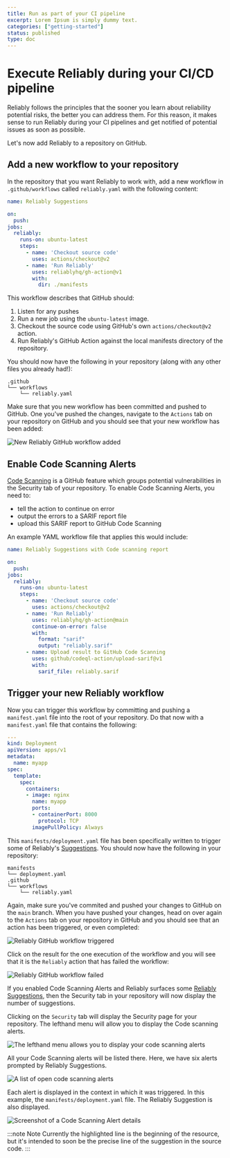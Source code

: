 ```yaml
---
title: Run as part of your CI pipeline
excerpt: Lorem Ipsum is simply dummy text.
categories: ["getting-started"]
status: published
type: doc
---
```

# Execute Reliably during your CI/CD pipeline

Reliably follows the principles that the sooner you learn about reliability
potential risks, the better you can address them. For this reason, it makes
sense to run Reliably during your CI pipelines and get notified of potential
issues as soon as possible.

Let's now add Reliably to a repository on GitHub.

[demo-repo]: https://github.com/reliablyhq/action-demo
[gh-action]: ../../tools/github/action.md

## Add a new workflow to your repository

In the repository that you want Reliably to work with, add a new workflow in
`.github/workflows` called `reliably.yaml` with the following content:

```yaml
name: Reliably Suggestions

on:
  push:
jobs:
  reliably:
    runs-on: ubuntu-latest
    steps:
      - name: 'Checkout source code'
        uses: actions/checkout@v2
      - name: 'Run Reliably'
        uses: reliablyhq/gh-action@v1
        with:
          dir: ./manifests
```

This workflow describes that GitHub should:

1. Listen for any pushes
3. Run a new job using the `ubuntu-latest` image.
4. Checkout the source code using GitHub's own `actions/checkout@v2` action.
5. Run Reliably's GitHub Action against the local manifests directory of the
   repository.

You should now have the following in your repository (along with any other
files you already had!):

```
.github
└── workflows
    └── reliably.yaml
```

Make sure that you new workflow has been committed and pushed to GitHub. One
you've pushed the changes, navigate to the `Actions` tab on your repository on
GitHub and you should see that your new workflow has been added:

![New Reliably GitHub workflow added](/images/gh-reliably-workflow-added.png)

## Enable Code Scanning Alerts

<a href="https://docs.github.com/en/free-pro-team@latest/github/finding-security-vulnerabilities-and-errors-in-your-code/automatically-scanning-your-code-for-vulnerabilities-and-errors" target="_blank" rel="noopener noreferer">Code Scanning</a> is a GitHub feature which groups potential vulnerabilities in the
Security tab of your repository. To enable Code Scanning Alerts, you need to:

* tell the action to continue on error
* output the errors to a SARIF report file
* upload this SARIF report to GitHub Code Scanning

An example YAML workflow file that applies this would include:

```yaml
name: Reliably Suggestions with Code scanning report

on:
  push:
jobs:
  reliably:
    runs-on: ubuntu-latest
    steps:
      - name: 'Checkout source code'
        uses: actions/checkout@v2
      - name: 'Run Reliably'
        uses: reliablyhq/gh-action@main
        continue-on-error: false
        with:
          format: "sarif"
          output: "reliably.sarif"
      - name: Upload result to GitHub Code Scanning
        uses: github/codeql-action/upload-sarif@v1
        with:
          sarif_file: reliably.sarif
```

## Trigger your new Reliably workflow

Now you can trigger this workflow by committing and pushing a `manifest.yaml`
file into the root of your repository.
Do that now with a `manifest.yaml` file that contains the following:

```yaml
---
kind: Deployment
apiVersion: apps/v1
metadata:
  name: myapp
spec:
  template:
    spec:
      containers:
      - image: nginx
        name: myapp
        ports:
        - containerPort: 8000
          protocol: TCP
        imagePullPolicy: Always
```

This `manifests/deployment.yaml` file has been specifically written to
trigger some of
Reliably's [Suggestions](/howitworks/suggestions). You should now have the
following in your repository:

```
manifests
└── deployment.yaml
.github
└── workflows
    └── reliably.yaml
```

Again, make sure you've commited and pushed your changes to GitHub on the `main`
branch. When you have pushed your changes, head on over again to the `Actions`
tab on your repository in GitHub and you should see that an action has been
triggered, or even completed:

![Reliably GitHub workflow triggered](/images/reliably-gh-action-triggered.png)


Click on the result for the one execution of the workflow and you will see that
it is the `Reliably` action that has failed the workflow:

![Reliably GitHub workflow failed](/images/failed-gh-workflow.png)

If you enabled Code Scanning Alerts and Reliably surfaces some
[Reliably Suggestions](/howitworks/suggestions), then the Security tab in your
repository will now display the number of suggestions.

Clicking on the `Security` tab will display the Security page for your
repository. The lefthand menu will allow you to display the Code scanning
alerts.

![The lefthand menu allows you to display your code scanning alerts](/images/security-page.png)

All your Code Scanning alerts will be listed there. Here, we have six alerts
prompted by Reliably Suggestions.

![A list of open code scanning alerts](/images/code-scanning-alerts-list.png)

Each alert is displayed in the context in which it was triggered. In this
example, the `manifests/deployment.yaml` file. The Reliably Suggestion is
also displayed.

![Screenshot of a Code Scanning Alert details](/images/alert-detail.png)


:::note Note
  Currently the highlighted line is the beginning of the resource, but it's
  intended to soon be the precise line of the suggestion in the source code.
:::
